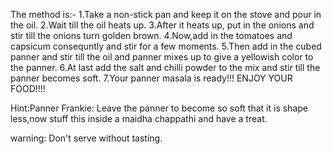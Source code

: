 The method is:-
1.Take a non-stick pan and keep it on the stove and pour in the oil.
2.Wait till the oil heats up.
3.After it heats up, put in the onions and stir till the onions turn golden brown.
4.Now,add in the tomatoes and capsicum consequntly and stir for a few moments.
5.Then add in the cubed panner and stir till the oil and panner mixes up to give a yellowish color to the panner.
6.At last add the salt and chilli powder to the mix and stir till the panner becomes soft.
7.Your panner masala is ready!!!
ENJOY YOUR FOOD!!!!

Hint:Panner Frankie:
Leave the panner to become so soft that it is shape less,now stuff this inside a maidha chappathi and have a treat.


warning: Don't serve without tasting.